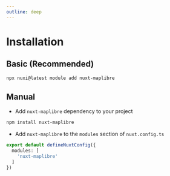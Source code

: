 ```yaml
---
outline: deep
---
```


# Installation

## Basic (Recommended)

```bash
npx nuxi@latest module add nuxt-maplibre
```

## Manual

- Add `nuxt-maplibre` dependency to your project

```bash
npm install nuxt-maplibre
```

- Add `nuxt-maplibre` to the `modules` section of `nuxt.config.ts`

```ts
export default defineNuxtConfig({
  modules: [
    'nuxt-maplibre'
  ]
})
```
